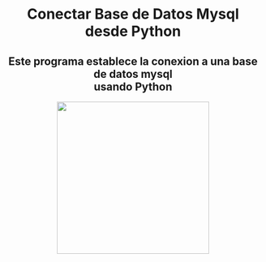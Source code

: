<div align="center">
  <h1> Conectar Base de Datos Mysql desde Python</h1>
  <h2> Este programa establece la conexion a una base de datos mysql <br>
  usando Python</h2>
  <img src="https://media.baamboozle.com/uploads/images/921130/1667493132_88914_gif-url.gif" width="300px">
</div>
